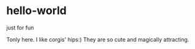 # hello-world
just for fun

Tonly here. I like corgis' hips:) They are so cute and magically attracting.
